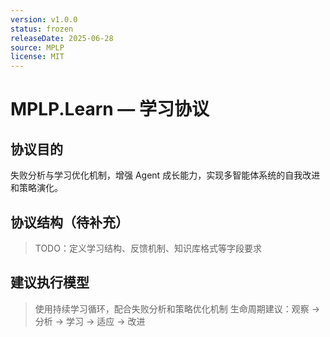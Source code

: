 ```yaml
---
version: v1.0.0
status: frozen
releaseDate: 2025-06-28
source: MPLP
license: MIT
---
```


# MPLP.Learn — 学习协议

## 协议目的
失败分析与学习优化机制，增强 Agent 成长能力，实现多智能体系统的自我改进和策略演化。

## 协议结构（待补充）
> TODO：定义学习结构、反馈机制、知识库格式等字段要求

## 建议执行模型
> 使用持续学习循环，配合失败分析和策略优化机制
> 生命周期建议：观察 → 分析 → 学习 → 适应 → 改进